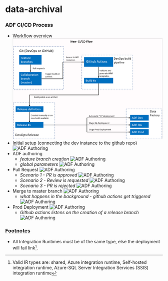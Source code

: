 # data-archival

### ADF CI/CD Process

+ Workflow overview
  ![ADF github connection](https://github.com/calebu/adf_cicd/blob/main/documentation/workflow.png)
+ Initial setup (connecting the dev instance to the github repo)
  ![ADF Authoring](https://github.com/pointclickcare/data-archival/blob/main/documentation/git.png)
+ ADF authoring
  - *feature branch creation*
  ![ADF Authoring](https://github.com/pointclickcare/data-archival/blob/main/documentation/feature-branch.png)
  - *global parameters*
  ![ADF Authoring](https://github.com/pointclickcare/data-archival/blob/main/documentation/global-parameters.png)
+ Pull Request
  ![ADF Authoring](https://github.com/pointclickcare/data-archival/blob/main/documentation/pr.png)
  - *Scenario 1 - PR is approved*
  ![ADF Authoring](https://github.com/pointclickcare/data-archival/blob/main/documentation/adf-authoring.png)
  - *Scenario 2 - Review is requested*
  ![ADF Authoring](https://github.com/pointclickcare/data-archival/blob/main/documentation/adf-authoring.png)
  - *Scenario 3 - PR is rejected*
  ![ADF Authoring](https://github.com/pointclickcare/data-archival/blob/main/documentation/adf-authoring.png)
+ Merge to master branch
  ![ADF Authoring](https://github.com/pointclickcare/data-archival/blob/main/documentation/adf-authoring.png)
  - *what happens in the background - github actions get triggered*
  ![ADF Authoring](https://github.com/pointclickcare/data-archival/blob/main/documentation/adf-authoring.png)
+ Prod Deployment
  ![ADF Authoring](https://github.com/pointclickcare/data-archival/blob/main/documentation/adf-authoring.png)
  - *Github actions listens on the creation of a release branch*
  ![ADF Authoring](https://github.com/pointclickcare/data-archival/blob/main/documentation/adf-authoring.png)


### [Footnotes](https://github.com/pointclickcare/data-archival/)

- All Integration Runtimes must be of the same type, else the deployment will fail link[^first].

[^first]: Valid IR types are: shared, Azure integration runtime, Self-hosted integration runtime, Azure-SQL Server Integration Services (SSIS) integration runtime
